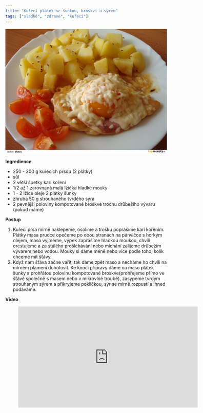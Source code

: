 ```yaml
---
title: "Kuřecí plátek se šunkou, broskví a sýrem"
tags: ["sladké", "zdravé", "kuřecí"]
---
```


![Kuřecí plátek se šunkou, broskví a sýrem](./images/kureBroskevSyr.jpg)

**Ingredience**

- 250 - 300 g kuřecích prsou (2 plátky)
- sůl
- 2 větší špetky kari koření
- 1/2 až 1 zarovnaná malá lžička hladké mouky
- 1 - 2 lžíce oleje 2 plátky šunky
- zhruba 50 g strouhaného tvrdého sýra
- 2 pevnější poloviny kompotované broskve trochu drůbežího vývaru (pokud máme)

**Postup**

1. Kuřecí prsa mírně naklepeme, osolíme a trošku poprášíme kari kořením. Plátky masa prudce opečeme po obou stranách na pánvičce s horkým olejem, maso vyjmeme, výpek zaprášíme hladkou moukou, chvíli orestujeme a za stálého prošlehávání nebo míchání zalijeme drůbežím vývarem nebo vodou. Mouky si dáme méně nebo více podle toho, kolik chceme mít šťávy.
2. Když nám šťáva začne vařit, tak dáme zpět maso a necháme ho chvíli na mírném plameni dohotovit. Ke konci přípravy dáme na maso plátek šunky a prohřátou polovinu kompotované broskve(prohřejeme přímo ve šťávě společně s masem nebo v mikrovlné troubě), zasypeme tvrdým strouhaným sýrem a přikryjeme pokličkou, sýr se mírně rozpustí a ihned podáváme.

**Video**

<figure class="video_container">
  <iframe width="560" height="315" src="https://www.youtube.com/embed/bJ24nTk52Qg" frameborder="0" allow="accelerometer; autoplay; encrypted-media; gyroscope; picture-in-picture" allowfullscreen></iframe>
</figure>
